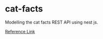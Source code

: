 # cat-facts
Modelling the cat facts REST API using nest js.

[Reference Link](https://github.com/alexwohlbruck/cat-facts)
